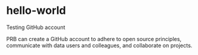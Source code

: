 # hello-world
Testing GitHub account

PRB can create a GitHub account to adhere to open source principles, communicate with data users and colleagues, and collaborate on projects. 

